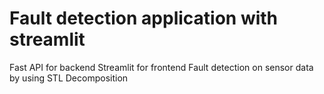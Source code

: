 # Fault detection application with streamlit
Fast API for backend
Streamlit for frontend
Fault detection on sensor data by using STL Decomposition
